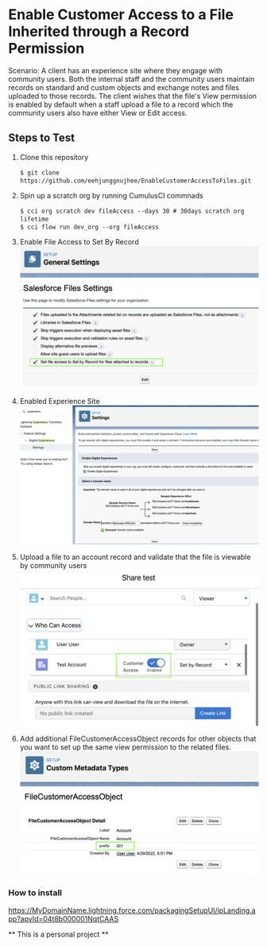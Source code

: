 # Enable Customer Access to a File Inherited through a Record Permission

Scenario: A client has an experience site where they engage with community users. Both the internal staff and the community users maintain records on standard and custom objects and exchange notes and files uploaded to those records. The client wishes that the file's View permission is enabled by default when a staff upload a file to a record which the community users also have either View or Edit access.

## Steps to Test

1. Clone this repository
    ```shell
    $ git clone https://github.com/eehjunggnujhee/EnableCustomerAccessToFiles.git
    ```

2. Spin up a scratch org by running CumulusCI commnads
    ```shell
    $ cci org scratch dev fileAccess --days 30 # 30days scratch org lifetime
    $ cci flow run dev_org --org fileAccess
    ```
3. Enable File Access to Set By Record
![](assets/01_FileAccessToSetByRecord.png)

4. Enabled Experience Site
![](assets/02_EnableDigitalExperience.png)

5. Upload a file to an account record and validate that the file is viewable by community users
![](assets/03_CustomerAccessEnabled.png)

6. Add additional FileCustomerAccessObject records for other objects that you want to set up the same view permission to the related files.
![](assets/04_FileCudstomerAccessObject.png)

### How to install

https://MyDomainName.lightning.force.com/packagingSetupUI/ipLanding.app?apvId=04t8b000001NqtCAAS


** This is a personal project **